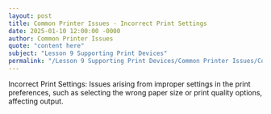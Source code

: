 ```yaml
---
layout: post
title: Common Printer Issues - Incorrect Print Settings
date: 2025-01-10 12:00:00 -0000
author: Common Printer Issues
quote: "content here"
subject: "Lesson 9 Supporting Print Devices"
permalink: "/Lesson 9 Supporting Print Devices/Common Printer Issues/Common Printer Issues - Incorrect Print Settings"
---
```


Incorrect Print Settings: Issues arising from improper settings in the print preferences, such as selecting the wrong paper size or print quality options, affecting output.
